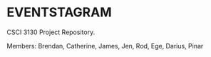 EVENTSTAGRAM
====================

CSCI 3130 Project Repository.

Members: Brendan, Catherine, James, Jen, Rod, Ege, Darius, Pinar
